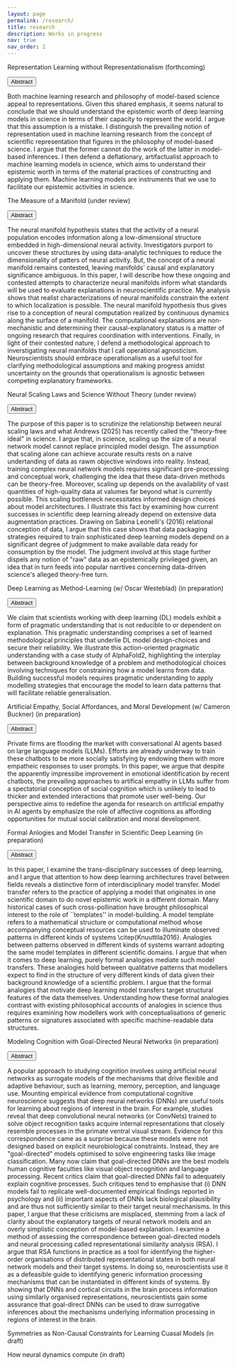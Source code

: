 ```yaml
---
layout: page
permalink: /research/
title: research
description: Works in progress
nav: true
nav_order: 2
---
```


Representation Learning without Representationalism (forthcoming)

<p>
  <button class="btn " type="button" data-toggle="collapse" data-target="#collapse1" aria-expanded="false" aria-controls="collapse1">
 Abstract
  </button>
</p>

<div class="collapse" id="collapse1">
  <div class="card card-body">
   Both machine learning research and philosophy of model-based science appeal to representations. Given this shared emphasis, it seems natural to conclude that we should understand the epistemic worth of deep learning models in science in terms of their capacity to represent the world. I argue that this assumption is a mistake. I distinguish the prevailing notion of representation used in machine learning research from the concept of scientific representation that figures in the philosophy of model-based science. I argue that the former cannot do the work of the latter in model-based inferences. I then defend a deflationary, artifactualist approach to machine learning models in science, which aims to understand their epistemic worth in terms of the material practices of constructing and applying them. Machine learning models are instruments that we use to facilitate our epistemic activities in science.    
  </div>
</div>

<p>


The Measure of a Manifold (under review)  

 <p> <button class="btn " type="button" data-toggle="collapse" data-target="#collapse3" aria-expanded="false" aria-controls="collapse3">
 Abstract
  </button>
</p>
<div class="collapse" id="collapse3">
  <div class="card card-body">
    The neural manifold hypothesis states that the activity of a neural population encodes information along a low-dimensional structure embedded in high-dimensional neural activity. Investigators purport to uncover these structures by using data-analytic techniques to reduce the dimensionality of patters of neural activity. But, the concept of a neural manifold remains contested, leaving manifolds' causal and explanatory significance ambiguous. In this paper, I will describe how these ongoing and contested attempts to characterize neural manifolds inform what standards will be used to evaluate explanations in neuroscientific practice. My analysis shows that realist characterizations of neural manifolds constrain the extent to which localization is possible. The neural manifold hypothesis thus gives rise to a conception of neural computation realized by continuous dynamics along the surface of a manifold. The computational explanations are non-mechanistic and determining their causal-explanatory status is a matter of ongoing research that requires coordination with interventions. Finally, in light of their contested nature, I defend a methodological approach to inverstigating neural manifolds that I call operational agnosticism. Neuroscientists should embrace operationalism as a useful tool for clarifying methodological assumptions and making progress amidst uncertainty on the grounds that operationalism is agnostic between competing explanatory frameworks.
  </div>
</div>

Neural Scaling Laws and Science Without Theory (under review)

<p>  <button class="btn " type="button" data-toggle="collapse" data-target="#collapse4" aria-expanded="false" aria-controls="collapse4">
 Abstract
  </button>
</p>
<div class="collapse" id="collapse4">
  <div class="card card-body">
    The purpose of this paper is to scrutinize the relationship between neural scaling laws and what Andrews (2025) has recently called the "theory-free ideal" in science. I argue that, in science, scaling up the size of a neural network model cannot replace principled model design. The assumption that scaling alone can achieve accurate results rests on a naive undertanding of data as rawm objective windows into reality. Instead, training complex neural network models requires significant pre-processing and conceptual work, challenging the idea that these data-driven methods can be theory-free. Moreover, scaling up depends on the availability of vast quantities of high-quality data at valumes far beyond what is currently possible. This scaling bottleneck necessitates informed design choices about model architectures. I illustrate this fact by examining how current successes in scientific deep learning already depend on extensive data augmentation practices. Drawing on Sabina Leonelli's (2016) relational conception of data, I argue that this case shows that data packaging strategies required to train sophisticated deep learning models depend on a significant degree of judgmment to make available data ready for consumption by the model. The judgment involvd at this stage further dispels any notion of "raw" data as an epistemically privileged given, an idea that in turn feeds into popular narrtives concerning data-driven science's alleged theory-free turn.
  </div>
</div>

Deep Learning as Method-Learning (w/ Oscar Westeblad) (in preparation)

<p>  <button class="btn " type="button" data-toggle="collapse" data-target="#collapse5" aria-expanded="false" aria-controls="collapse5">
 Abstract
  </button>
</p>
<div class="collapse" id="collapse5">
  <div class="card card-body">
We claim that scientists working with deep learning (DL) models exhibit a form of pragmatic understanding that is not reducible to or dependent on explanation. This pragmatic understanding comprises a set of learned methodological principles that underlie DL model design-choices and secure their reliability. We illustrate this action-oriented pragmatic understanding with a case study
of AlphaFold2, highlighting the interplay between background knowledge of a problem and methodological choices involving techniques for constraining how a model learns from data. Building successful models requires pragmatic understanding to apply modelling strategies that encourage the model to learn data patterns that will facilitate reliable generalisation.
  </div>
</div>

Artificial Empathy, Social Affordances, and Moral Development (w/ Cameron Buckner) (in preparation)

<p>  <button class="btn " type="button" data-toggle="collapse" data-target="#collapse6" aria-expanded="false" aria-controls="collapse6">
 Abstract
  </button>
</p>
<div class="collapse" id="collapse6">
  <div class="card card-body">
Private firms are flooding the market with conversational AI agents based on large language models (LLMs). Efforts are already underway to train these chatbots to be more socially satisfying by endowing them with more empatheic responses to user prompts. In this paper, we argue that despite the apparently impressibe improvement in emotional identification by recent chatbots, the prevailing approaches to artifical empathy in LLMs suffer from a spectatorial conception of social cognition which is unlikely to lead to thicker and extended interactions that promote user well-being. Our perspective aims to redefine the agenda for research on artificial empathy in AI agents by emphasize the role of affective cognitions as affording opportunities for mutual social calibration and moral development. 
  </div>
</div>

Formal Anlogies and Model Transfer in Scientific Deep Learning (in preparation)

<p>  <button class="btn " type="button" data-toggle="collapse" data-target="#collapse7" aria-expanded="false" aria-controls="collapse7">
 Abstract
  </button>
</p>
<div class="collapse" id="collapse7">
  <div class="card card-body">
In this paper, I examine the trans-disciplinary successes of deep learning, and I argue that attention to how deep learning architectures travel between fields reveals a distinctive form of interdisciplinary model transfer. Model transfer refers to the practice of applying a model that originates in one scientific domain to do novel epistemic work in a different domain.  Many historical cases of such cross-pollination have brought philosophical interest to the role of ``templates'' in model-building. A model template refers to a mathematical structure or computational method whose accompanying conceptual resources can be used to illuminate observed patterns in different kinds of systems \citep{Knuuttila2016}. Analogies between patterns observed in different kinds of systems warrant adopting the same model templates in different scientific domains. I argue that when it comes to deep learning, purely formal analogies mediate such model transfers. These analogies hold between qualitative patterns that modellers expect to find in the structure of very different kinds of data given their background knowledge of a scientific problem. I argue that the formal analogies that motivate deep learning model transfers target structural features of the data themselves. Understanding how these formal analogies contrast with existing philosophical accounts of analogies in science thus requires examining how modellers work with conceptualisations of generic patterns or signatures associated with specific machine-readable data structures. 
  </div>
</div>

Modeling Cognition with Goal-Directed Neural Networks (in preparation)

<p>  <button class="btn " type="button" data-toggle="collapse" data-target="#collapse8" aria-expanded="false" aria-controls="collapse8">
 Abstract
  </button>
</p>
<div class="collapse" id="collapse8">
  <div class="card card-body">
A popular approach to studying cognition involves using artificial neural networks as surrogate models of the mechanisms that drive flexible and adaptive behaviour, such as learning, memory, perception, and language use. Mounting empirical evidence from computational cognitive neuroscience suggests that deep neural networks (DNNs) are useful tools for learning about regions of interest in the brain. For example, studies reveal that deep convolutional neural networks (or ConvNets) trained to solve object recognition tasks acquire internal representations that closely resemble processes in the primate ventral visual stream. Evidence for this correspondence came as a surprise because these models were not designed based on explicit neurobiological constraints. Instead, they are "goal-directed" models optimised to solve engineering tasks like image classification. Many now claim that goal-directed DNNs are the best models human cognitive faculties like visual object recognition and language processing. Recent critics claim that goal-directed DNNs fail to adequately explain cognitive processes. Such critiques tend to emphasise that (i) DNN models fail to replicate well-documented empirical findings reported in psychology and (ii) important aspects of DNNs lack biological plausibility and are thus not sufficiently similar to their target neural mechanisms. In this paper, I argue that these criticisms are misplaced, stemming from a lack of clarity about the explanatory targets of neural network models and an overly simplistic conception of model-based explanation. I examine a method of assessing the correspondence between goal-directed models and neural processing called representational similarity analysis (RSA). I argue that RSA functions in practice as a tool for identifying the higher-order organisations of distributed representational states in both neural network models and their target systems. In doing so, neuroscientists use it as a defeasible guide to identifying generic information processing mechanisms that can be instantiated in different kinds of systems. By showing that DNNs and cortical circuits in the brain process information using similarly organised representations, neuroscientists gain some assurance that goal-direct DNNs can be used to draw surrogative inferences about the mechanisms underlying information processing in regions of interest in the brain. 
</div>

Symmetries as Non-Causal Constraints for Learning Cuasal Models (in draft)

How neural dynamics compute (in draft)